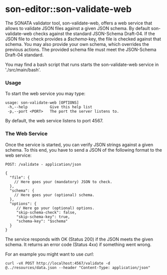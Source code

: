 # son-editor::son-validate-web

The SONATA validator tool, son-validate-web, offers a web service that
allows to validate JSON files against a given JSON schema. By default 
son-validate-web checks against the standard JSON-Schema Draft-04. If 
the JSON file to check provides a _$schema_-key, the file is checked 
against that schema. You may also provide your own schema, which 
overrides the previous actions. The provided schema file must meet the 
JSON-Schema Draft-04 standard.

You may find a bash script that runs starts the son-validate-web service
in './src/main/bash'.

### Usage

To start the web service you may type:

```
usage: son-validate-web [OPTIONS]
 -h,--help          Give this help list
 -p,--port <PORT>   The port the server listens to.
 ```
 
By default, the web service listens to port 4567.

### The Web Service

Once the service is started, you can verify JSON strings against a
given schema. To this end, you have to send a JSON of the following
format to the web service:

```
POST: /validate - application/json

{
  "file": {
    // Here goes your (mandatory) JSON to check.
  },
  "schema": {
    // Here goes your (optional) schema.
  },
  "options": {
     // Here go your (optional) options.
     "skip-schema-check": false,
     "skip-schema-key": true,
     "schema-key": "$schema"
  }
}
```

The service responds with OK (Status 200) if the JSON meets the given
schema. It returns an error code (Status 4xx) if something went
wrong.

For an example you might want to use _curl_: 

```
curl -vX POST http://localhost:4567/validate -d @../resources/data.json --header "Content-Type: application/json"
```

